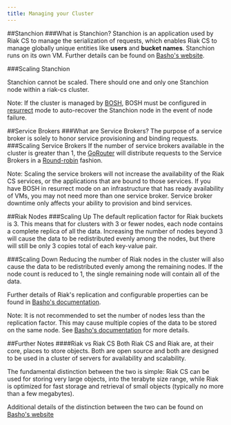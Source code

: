 ```yaml
---
title: Managing your Cluster
---
```


##Stanchion
###What is Stanchion?
Stanchion is an application used by Riak CS to manage the serialization of requests, which enables Riak CS to manage globally unique entities like **users** and **bucket names**. Stanchion runs on its own VM. Further details can be found on [Basho's website](https://docs.basho.com/riakcs/latest/theory/stanchion/).

###Scaling Stanchion

Stanchion cannot be scaled. There should one and only one Stanchion node within a riak-cs cluster.

Note: If the cluster is managed by [BOSH](https://bosh.io/), BOSH must be configured in [resurrect](https://bosh.io/docs/sysadmin-commands.html#health) mode to auto-recover the Stanchion node in the event of node failure.

##Service Brokers
###What are Service Brokers?
The purpose of a service broker is solely to honor service provisioning and binding requests.
###Scaling Service Brokers
If the number of service brokers available in the cluster is greater than 1, the [GoRouter](https://github.com/cloudfoundry/gorouter) will distribute requests to the Service Brokers in a [Round-robin](https://en.wikipedia.org/wiki/Round-robin_scheduling) fashion.

Note: Scaling the service brokers will not increase the availability of the Riak CS services, or the applications that are bound to those services. If you have BOSH in resurrect mode on an infrastructure that has ready availability of VMs, you may not need more than one service broker. Service broker downtime only affects your ability to provision and bind services.

##Riak Nodes
###Scaling Up
The default replication factor for Riak buckets is 3. This means that for clusters with 3 or fewer nodes, each node contains a complete replica of all the data. Increasing the number of nodes beyond 3 will cause the data to be redistributed evenly among the nodes, but there will still be only 3 copies total of each key-value pair.

###Scaling Down
Reducing the number of Riak nodes in the cluster will also cause the data to be redistributed evenly among the remaining nodes. If the node count is reduced to 1, the single remaining node will contain all of the data.

Further details of Riak's replication and configurable properties can be found in [Basho's documentation](http://docs.basho.com/riak/latest/theory/concepts/Replication).

Note: It is not recommended to set the number of nodes less than the replication factor. This may cause multiple copies of the data to be stored on the same node. See [Basho's documentation](http://docs.basho.com/riak/2.0.1/dev/advanced/replication-properties/#N-Value-and-Replication) for more details.

##Further Notes
####Riak vs Riak CS
Both Riak CS and Riak are, at their core, places to store objects. Both are open source and both are designed to be used in a cluster of servers for availability and scalability.

The fundamental distinction between the two is simple: Riak CS can be used for storing very large objects, into the terabyte size range, while Riak is optimized for fast storage and retrieval of small objects (typically no more than a few megabytes).

Additional details of the distinction between the two can be found on [Basho's website](http://basho.com/posts/technical/riak-cs-vs-riak/)
